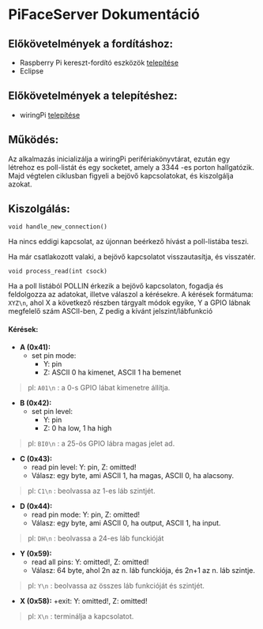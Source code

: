 # PiFaceServer Dokumentáció

## Előkövetelmények a fordításhoz:
+ Raspberry Pi kereszt-fordító eszközök [telepítése](https://www.raspberrypi.org/documentation/linux/kernel/building.md)
+ Eclipse

## Előkövetelmények a telepítéshez:
+ wiringPi [telepítése](http://wiringpi.com/download-and-install/)

## Működés:
Az alkalmazás inicializálja a wiringPi perifériakönyvtárat, ezután egy létrehoz es poll-listát és egy socketet, amely a 3344 -es porton hallgatózik. Majd végtelen ciklusban figyeli a bejövő kapcsolatokat, és kiszolgálja azokat.

## Kiszolgálás:

`void handle_new_connection()`

Ha nincs eddigi kapcsolat, az újonnan beérkező hívást a poll-listába teszi.

Ha már csatlakozott valaki, a bejövő kapcsolatot visszautasítja, és visszatér.

`void process_read(int csock)`

Ha a poll listából POLLIN érkezik a bejövő kapcsolaton, fogadja és feldolgozza az adatokat, illetve válaszol a kérésekre.
A kérések formátuma: `XYZ\n`, ahol X a következő részben tárgyalt módok egyike, Y a GPIO lábnak megfelelő szám ASCII-ben, Z pedig a kívánt jelszint/lábfunkció

#### Kérések:
+ **A (0x41):**
  + set pin mode:
    + Y: pin
    + Z: ASCII 0 ha kimenet, ASCII 1 ha bemenet
> pl: `A01\n` : a 0-s GPIO lábat kimenetre állítja.


+ **B (0x42):**
  + set pin level:
    + Y: pin
    + Z: 0 ha low, 1 ha high
> pl: `BI0\n` : a 25-ös GPIO lábra magas jelet ad.

+ **C (0x43):**
  + read pin level: Y: pin, Z: omitted!
  + Válasz: egy byte, ami ASCII 1, ha magas, ASCII 0, ha alacsony.
> pl: `C1\n` : beolvassa az 1-es láb szintjét.


+ **D (0x44):**
  + read pin mode: Y: pin, Z: omitted!
  + Válasz: egy byte, ami ASCII 0, ha output, ASCII 1, ha input.
> pl: `DH\n` : beolvassa a 24-es láb funckióját


+ **Y (0x59):**
  + read all pins: Y: omitted!, Z: omitted!
  + Válasz: 64 byte, ahol 2n az n. láb funckiója, és 2n+1 az n. láb szintje.
> pl: `Y\n` : beolvassa az összes láb funkcióját és szintjét.


+ **X (0x58):**
  +exit: Y: omitted!, Z: omitted!
> pl: `X\n` : terminálja a kapcsolatot.
